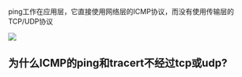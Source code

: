 

ping工作在应用层，它直接使用网络层的ICMP协议，而没有使用传输层的TCP/UDP协议



<image src="https://github.com/xsung/raw/raw/master/Overview%20of%20TCP%20IP%20protocols--unix%20network%20programing.gif">

## 为什么ICMP的ping和tracert不经过tcp或udp?
